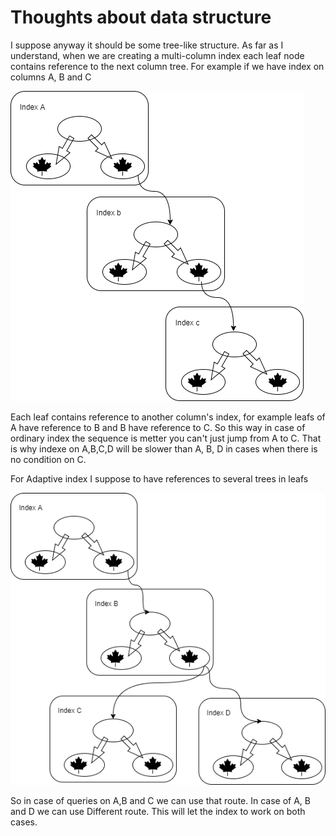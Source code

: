 # Thoughts about data structure

I suppose anyway it should be some tree-like structure.
As far as I understand, when we are creating a multi-column index each leaf node contains reference to the next column tree.
For example if we have index on columns A, B and C 

![Index](./1.png) 

Each leaf contains reference to another column's index, for example leafs of A have reference to B and B have reference to C. So this way in case of ordinary index the sequence is metter you can't just jump from A to C. That is why indexe on A,B,C,D  will be slower than A, B, D  in cases when there is no condition on C.

For Adaptive index I suppose to have references to several trees in leafs

![Index](./2.png) 

So in case of queries on A,B and C we can use that route. In case of A, B and D we can use Different route. This will let the index to work on both cases.


 